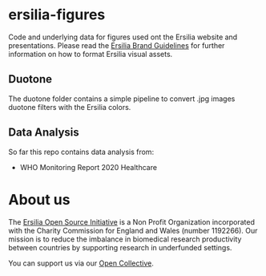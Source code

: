 # ersilia-figures
Code and underlying data for figures used ont the Ersilia website and presentations.
Please read the [Ersilia Brand Guidelines](https://medium.com/ersiliaio/ersilia-open-source-initiative-brand-guidelines-130fe53104f5) for further information on how to format Ersilia visual assets.

## Duotone
The duotone folder contains a simple pipeline to convert .jpg images duotone filters with the Ersilia colors.

## Data Analysis
So far this repo contains data analysis from:
 - WHO Monitoring Report 2020 Healthcare

# About us
The [Ersilia Open Source Initiative](https://ersilia.io) is a Non Profit Organization incorporated with the Charity Commission for England and Wales (number 1192266). Our mission is to reduce the imbalance in biomedical research productivity between countries by supporting research in underfunded settings.

You can support us via our [Open Collective](https:/opencollective.com/ersilia).
